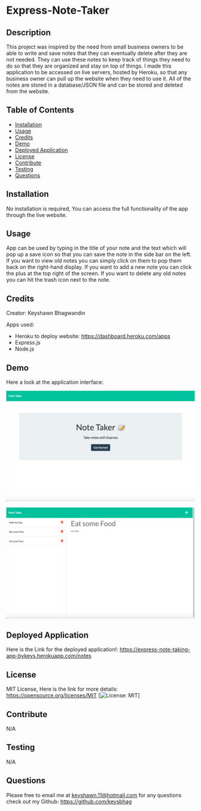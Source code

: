 # Express-Note-Taker 


## Description 
This project was inspired by the need from small business owners to be able to write and save notes that they can eventually delete after they are not needed. They can use these notes to keep track of things they need to do so that they are organized and stay on top of things. I made this application to be accessed on live servers, hosted by Heroku, so that any business owner can pull up the website when they need to use it. All of the notes are stored in a database/JSON file and can be stored and deleted from the website. 


## Table of Contents 
* [Installation](#installation)
* [Usage](#usage)
* [Credits](#credits)
* [Demo](#demo)
* [Deployed Application](#deployed-application)
* [License](#license)
* [Contribute](#contribute)
* [Testing](#testing)
* [Questions](#questions) 


## Installation
No installation is required, You can access the full functionality of the app through the live website.


## Usage
App can be used by typing in the title of your note and the text which will pop up a save icon so that you can save the note in the side bar on the left. If you want to view old notes you can simply click on them to pop them back on the right-hand display. If you want to add a new note you can click the plus at the top right of the screen. If you want to delete any old notes you can hit the trash icon next to the note. 


## Credits
Creator: Keyshawn Bhagwandin

Apps used: 
* Heroku to deploy website: https://dashboard.heroku.com/apps
* Express.js
* Node.js

## Demo
Here a look at the application interface:

![Large overview of Note Taker homepage](./public/images/mod11Demo1.png)

![Large overview of Note Taker Main Page](./public/images/mod11Demo2.png)

## Deployed Application

Here is the Link for the deployed application!: https://express-note-taking-app-bykeys.herokuapp.com/notes


## License
MIT License, Here is the link for more details: https://opensource.org/licenses/MIT [![License: MIT](https://img.shields.io/badge/License-MIT-yellow.svg)] 


## Contribute 
N/A


## Testing 
N/A


## Questions 
Please free to email me at keyshawn.11@hotmail.com for any questions
check out my Github: https://github.com/keysbhag 